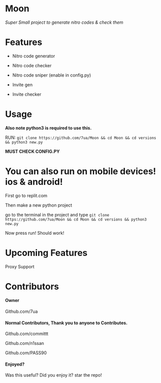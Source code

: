 # Moon

*Super Small project to generate nitro codes & check them*






# 



# Features
- Nitro code generator


- Nitro code checker

- Nitro code sniper (enable in config.py)


- Invite gen


- Invite checker


# Usage


**Also note python3 is required to use this.**

RUN: ```git clone https://github.com/7ua/Moon && cd Moon && cd versions && python3 new.py```

**MUST CHECK CONFIG.PY**





# You can also run on mobile devices! ios & android!



First go to replit.com


Then make a new python project


go to the terminal in the project and type ```git clone https://github.com/7ua/Moon && cd Moon && cd versions && python3 new.py```

Now press run! Should work!


# Upcoming Features

Proxy Support


# Contributors

#### Owner 

Github.com/7ua


#### Normal Contributors, Thank you to anyone to Contributes.



Github.com/committt


Github.com/n1ssan


Github.com/PASS90


#### Enjoyed?
Was this useful? Did you enjoy it? star the repo!
